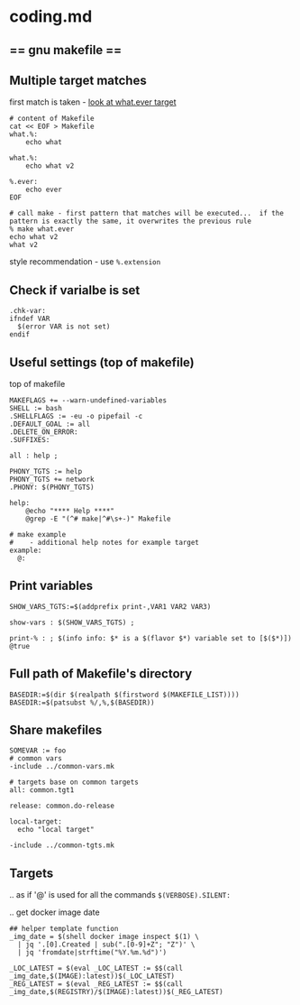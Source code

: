 # coding.md

## == gnu makefile ==

## Multiple target matches
first match is taken - [look at what.ever target](https://clarkgrubb.com/makefile-style-guide#rule-target-decl)
```
# content of Makefile
cat << EOF > Makefile
what.%:
	echo what

what.%:
	echo what v2

%.ever:
	echo ever
EOF

# call make - first pattern that matches will be executed...  if the pattern is exactly the same, it overwrites the previous rule
% make what.ever
echo what v2
what v2
```

style recommendation - use `%.extension`

## Check if varialbe is set
```
.chk-var:
ifndef VAR
  $(error VAR is not set)
endif
```

## Useful settings (top of makefile)
top of makefile
```
MAKEFLAGS += --warn-undefined-variables
SHELL := bash
.SHELLFLAGS := -eu -o pipefail -c
.DEFAULT_GOAL := all
.DELETE_ON_ERROR:
.SUFFIXES:

all : help ;

PHONY_TGTS := help
PHONY_TGTS += network
.PHONY: $(PHONY_TGTS)

help:
	@echo "**** Help ****"
	@grep -E "(^# make|^#\s+-)" Makefile

# make example
#    - additional help notes for example target
example:
  @:
```

## Print variables
```
SHOW_VARS_TGTS:=$(addprefix print-,VAR1 VAR2 VAR3)

show-vars : $(SHOW_VARS_TGTS) ;

print-% : ; $(info info: $* is a $(flavor $*) variable set to [$($*)]) @true
```

## Full path of Makefile's directory
```
BASEDIR:=$(dir $(realpath $(firstword $(MAKEFILE_LIST))))
BASEDIR:=$(patsubst %/,%,$(BASEDIR))
```

## Share makefiles
```
SOMEVAR := foo
# common vars
-include ../common-vars.mk

# targets base on common targets
all: common.tgt1

release: common.do-release

local-target:
  echo "local target"

-include ../common-tgts.mk
```

## Targets

.. as if '@' is used for all the commands
`$(VERBOSE).SILENT:`

.. get docker image date
```
## helper template function
_img_date = $(shell docker image inspect $(1) \                                                  
  | jq '.[0].Created | sub(".[0-9]+Z"; "Z")' \
  | jq 'fromdate|strftime("%Y.%m.%d")')  

_LOC_LATEST = $(eval _LOC_LATEST := $$(call _img_date,$(IMAGE):latest))$(_LOC_LATEST)
_REG_LATEST = $(eval _REG_LATEST := $$(call _img_date,$(REGISTRY)/$(IMAGE):latest))$(_REG_LATEST)
```
